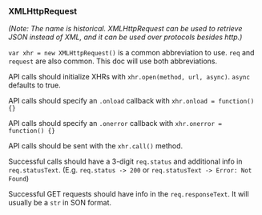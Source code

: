 ### XMLHttpRequest

_(Note: The name is historical. XMLHttpRequest can be used to retrieve JSON instead of XML, and it can be used over protocols besides http.)_

`var xhr = new XMLHttpRequest()` is a common abbreviation to use. `req` and `request` are also common. This doc will use both abbreviations.

API calls should initialize XHRs with `xhr.open(method, url, async)`. `async` defaults to true. 

API calls should specify an `.onload` callback with `xhr.onload = function() {}`

API calls should specify an `.onerror` callback with `xhr.onerror = function() {}`

API calls should be sent with the `xhr.call()` method.

Successful calls should have a 3-digit `req.status` and additional info in `req.statusText`. (E.g. `req.status -> 200` or `req.statusText -> Error: Not Found`)

Successful GET requests should have info in the `req.responseText`. It will usually be a `str`  in SON format.
